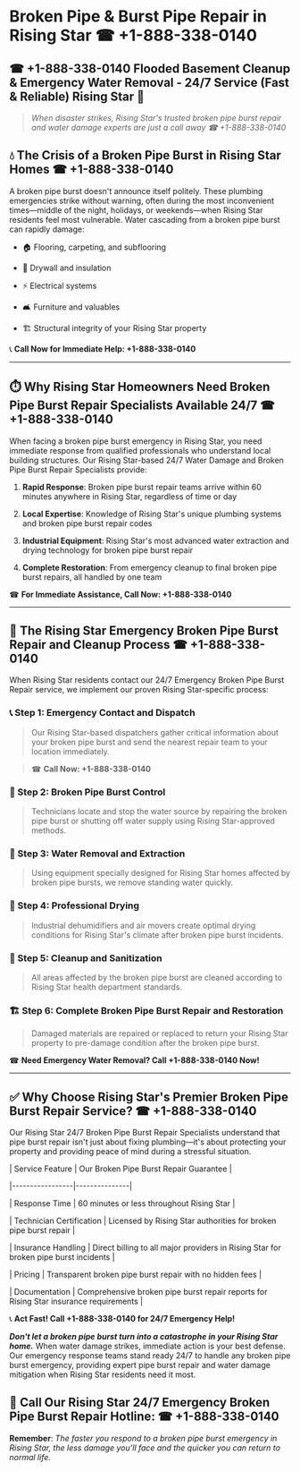 # Broken Pipe & Burst Pipe Repair in Rising Star ☎ +1-888-338-0140  
## ☎ +1-888-338-0140 Flooded Basement Cleanup & Emergency Water Removal - 24/7 Service (Fast & Reliable) Rising Star 🚨  

> *When disaster strikes, Rising Star's trusted broken pipe burst repair and water damage experts are just a call away ☎ +1-888-338-0140*  

## 💧 The Crisis of a Broken Pipe Burst in Rising Star Homes ☎ +1-888-338-0140  

A broken pipe burst doesn't announce itself politely. These plumbing emergencies strike without warning, often during the most inconvenient times—middle of the night, holidays, or weekends—when Rising Star residents feel most vulnerable. Water cascading from a broken pipe burst can rapidly damage:  

* 🏠 Flooring, carpeting, and subflooring  
* 🧱 Drywall and insulation  
* ⚡ Electrical systems  
* 🛋️ Furniture and valuables  
* 🏗️ Structural integrity of your Rising Star property  

📞 **Call Now for Immediate Help: +1-888-338-0140**  

---  

## ⏱️ Why Rising Star Homeowners Need Broken Pipe Burst Repair Specialists Available 24/7 ☎ +1-888-338-0140  

When facing a broken pipe burst emergency in Rising Star, you need immediate response from qualified professionals who understand local building structures. Our Rising Star-based 24/7 Water Damage and Broken Pipe Burst Repair Specialists provide:  

1. **Rapid Response**: Broken pipe burst repair teams arrive within 60 minutes anywhere in Rising Star, regardless of time or day  
2. **Local Expertise**: Knowledge of Rising Star's unique plumbing systems and broken pipe burst repair codes  
3. **Industrial Equipment**: Rising Star's most advanced water extraction and drying technology for broken pipe burst repair  
4. **Complete Restoration**: From emergency cleanup to final broken pipe burst repairs, all handled by one team  

☎ **For Immediate Assistance, Call Now: +1-888-338-0140**  

---  

## 🔧 The Rising Star Emergency Broken Pipe Burst Repair and Cleanup Process ☎ +1-888-338-0140  

When Rising Star residents contact our 24/7 Emergency Broken Pipe Burst Repair service, we implement our proven Rising Star-specific process:  

### 📞 Step 1: Emergency Contact and Dispatch  
> Our Rising Star-based dispatchers gather critical information about your broken pipe burst and send the nearest repair team to your location immediately.  
> ☎ **Call Now: +1-888-338-0140**  

### 🚿 Step 2: Broken Pipe Burst Control  
> Technicians locate and stop the water source by repairing the broken pipe burst or shutting off water supply using Rising Star-approved methods.  

### 🌊 Step 3: Water Removal and Extraction  
> Using equipment specially designed for Rising Star homes affected by broken pipe bursts, we remove standing water quickly.  

### 💨 Step 4: Professional Drying  
> Industrial dehumidifiers and air movers create optimal drying conditions for Rising Star's climate after broken pipe burst incidents.  

### 🧼 Step 5: Cleanup and Sanitization  
> All areas affected by the broken pipe burst are cleaned according to Rising Star health department standards.  

### 🏗️ Step 6: Complete Broken Pipe Burst Repair and Restoration  
> Damaged materials are repaired or replaced to return your Rising Star property to pre-damage condition after the broken pipe burst.  

☎ **Need Emergency Water Removal? Call +1-888-338-0140 Now!**  

---  

## ✅ Why Choose Rising Star's Premier Broken Pipe Burst Repair Service? ☎ +1-888-338-0140  

Our Rising Star 24/7 Broken Pipe Burst Repair Specialists understand that pipe burst repair isn't just about fixing plumbing—it's about protecting your property and providing peace of mind during a stressful situation.  

| Service Feature | Our Broken Pipe Burst Repair Guarantee |  
|-----------------|---------------|  
| Response Time | 60 minutes or less throughout Rising Star |  
| Technician Certification | Licensed by Rising Star authorities for broken pipe burst repair |  
| Insurance Handling | Direct billing to all major providers in Rising Star for broken pipe burst incidents |  
| Pricing | Transparent broken pipe burst repair with no hidden fees |  
| Documentation | Comprehensive broken pipe burst repair reports for Rising Star insurance requirements |  

📞 **Act Fast! Call +1-888-338-0140 for 24/7 Emergency Help!**  

***Don't let a broken pipe burst turn into a catastrophe in your Rising Star home.*** When water damage strikes, immediate action is your best defense. Our emergency response teams stand ready 24/7 to handle any broken pipe burst emergency, providing expert pipe burst repair and water damage mitigation when Rising Star residents need it most.  

## 📱 Call Our Rising Star 24/7 Emergency Broken Pipe Burst Repair Hotline: ☎ +1-888-338-0140  

**Remember**: *The faster you respond to a broken pipe burst emergency in Rising Star, the less damage you'll face and the quicker you can return to normal life.*